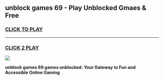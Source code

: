
## unblock games 69 - Play Unblocked Gmaes & Free
<h3>
<a href="https://news.freeplayer.one?title=unblock_games_69&ref=16F">CLICK TO PLAY</a></h3>
<hr>

<h3>
<a href="https://news.freeplayer.one?title=unblock_games_69&ref=16F">CLICK 2 PLAY</a>
  
</h3>

<a href="https://news.freeplayer.one?title=unblock_games_69&ref=16F/"><img src="https://clearcache.store/games.png"></a>


**unblock games 69 games unblocked: Your Gateway to Fun and Accessible Online Gaming**

